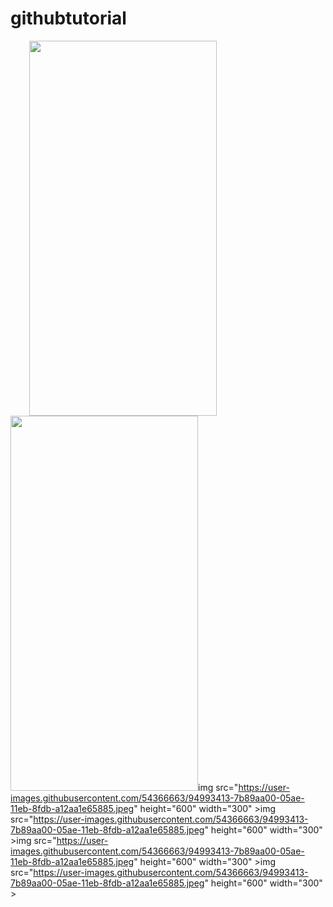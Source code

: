 # githubtutorial

<img src="https://user-images.githubusercontent.com/54366663/94993413-7b89aa00-05ae-11eb-8fdb-a12aa1e65885.jpeg" height="600" width="300" hspace="30"><img src="https://user-images.githubusercontent.com/54366663/94993413-7b89aa00-05ae-11eb-8fdb-a12aa1e65885.jpeg" height="600" width="300" >img src="https://user-images.githubusercontent.com/54366663/94993413-7b89aa00-05ae-11eb-8fdb-a12aa1e65885.jpeg" height="600" width="300" >img src="https://user-images.githubusercontent.com/54366663/94993413-7b89aa00-05ae-11eb-8fdb-a12aa1e65885.jpeg" height="600" width="300" >img src="https://user-images.githubusercontent.com/54366663/94993413-7b89aa00-05ae-11eb-8fdb-a12aa1e65885.jpeg" height="600" width="300" >img src="https://user-images.githubusercontent.com/54366663/94993413-7b89aa00-05ae-11eb-8fdb-a12aa1e65885.jpeg" height="600" width="300" >

